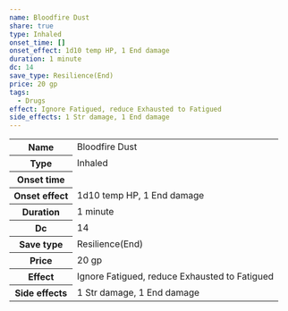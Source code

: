 ```yaml
---
name: Bloodfire Dust
share: true
type: Inhaled
onset_time: []
onset_effect: 1d10 temp HP, 1 End damage
duration: 1 minute
dc: 14
save_type: Resilience(End)
price: 20 gp
tags:
  - Drugs
effect: Ignore Fatigued, reduce Exhausted to Fatigued
side_effects: 1 Str damage, 1 End damage
---
```

<p><span dir="ltr" style="overflow-x: auto;"><table><tbody><tr><th dir="ltr">Name</th><td dir="ltr">Bloodfire Dust</td></tr><tr><th dir="ltr">Type</th><td dir="ltr">Inhaled</td></tr><tr><th dir="ltr">Onset time</th><td dir="auto"></td></tr><tr><th dir="ltr">Onset effect</th><td dir="ltr">1d10 temp HP, 1 End damage</td></tr><tr><th dir="ltr">Duration</th><td dir="ltr">1 minute</td></tr><tr><th dir="ltr">Dc</th><td dir="auto">14</td></tr><tr><th dir="ltr">Save type</th><td dir="ltr">Resilience(End)</td></tr><tr><th dir="ltr">Price</th><td dir="ltr">20 gp</td></tr><tr><th dir="ltr">Effect</th><td dir="ltr">Ignore Fatigued, reduce Exhausted to Fatigued</td></tr><tr><th dir="ltr">Side effects</th><td dir="ltr">1 Str damage, 1 End damage</td></tr></tbody></table></span></p>
